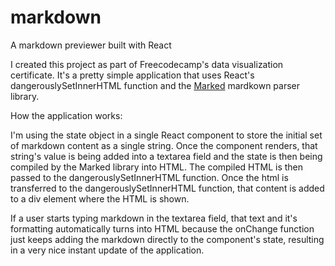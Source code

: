 # markdown
A markdown previewer built with React

I created this project as part of Freecodecamp's data visualization certificate. It's a pretty simple application that uses React's dangerouslySetInnerHTML function 
and the [Marked](https://www.npmjs.com/package/marked) mardkown parser library.

How the application works: 

I'm using the state object in a single React component to store the initial set of markdown content as a single string. Once the component renders,
that string's value is being added into a textarea field and the state is then being compiled by the Marked library into HTML. The compiled HTML is then passed
to the dangerouslySetInnerHTML function. Once the html is transferred to the dangerouslySetInnerHTML function, that content is added to a div element where the HTML
is shown. 

If a user starts typing markdown in the textarea field, that text and it's formatting automatically turns into HTML because the onChange function just keeps adding the markdown directly to the component's state, resulting in a very nice
instant update of the application.

